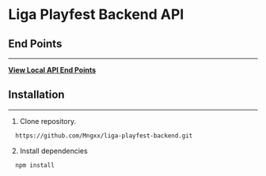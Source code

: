# **Liga Playfest Backend API**

## **End Points**

---

[**View Local API End Points**](https://documenter.getpostman.com/view/19374187/2s83zjr3Jg)

## **Installation**

---

1. Clone repository.

```bash
  https://github.com/Mngxx/liga-playfest-backend.git
```

2. Install dependencies

```bash
  npm install
```
